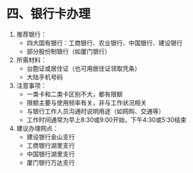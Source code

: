 # 四、银行卡办理

1. 推荐银行：
    - 四大国有银行：工商银行、农业银行、中国银行、建设银行
    - 部分股份制银行（如厦门银行）
2. 所需材料：
    - 台胞证或居住证（也可用居住证领取凭条）
    - 大陆手机号码
3. 注意事项：
    - 一类卡和二类卡区别不大，都有限额
    - 限额主要与使用频率有关，非与工作状况相关
    - 与银行工作人员沟通时说明用途（如网购、交通等）
    - 工作时间通常为早上8:30或9:00开始，下午4:30或5:30结束
4. 建议办理网点：
    - 建设银行金山支行
    - 工商银行湖里支行
    - 中国银行湖里支行
    - 厦门银行万达支行